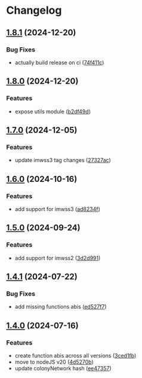 # Changelog

## [1.8.1](https://github.com/JoinColony/abis/compare/v1.8.0...v1.8.1) (2024-12-20)


### Bug Fixes

* actually build release on ci ([74f411c](https://github.com/JoinColony/abis/commit/74f411cf901fc187adbcdd663a553661b004e8c0))

## [1.8.0](https://github.com/JoinColony/abis/compare/v1.7.0...v1.8.0) (2024-12-20)


### Features

* expose utils module ([b2df49d](https://github.com/JoinColony/abis/commit/b2df49d64586d18a47fdaa799b018147a6ab374d))

## [1.7.0](https://github.com/JoinColony/abis/compare/v1.6.0...v1.7.0) (2024-12-05)


### Features

* update imwss3 tag changes ([27327ac](https://github.com/JoinColony/abis/commit/27327acd286256511491b535e643a92e3aaa88d5))

## [1.6.0](https://github.com/JoinColony/abis/compare/v1.5.0...v1.6.0) (2024-10-16)


### Features

* add support for imwss3 ([ad8234f](https://github.com/JoinColony/abis/commit/ad8234f5e26a547bd8674ca46585b6a2108d0dbd))

## [1.5.0](https://github.com/JoinColony/abis/compare/v1.4.1...v1.5.0) (2024-09-24)


### Features

* add support for imwss2 ([3d2d991](https://github.com/JoinColony/abis/commit/3d2d991545742c119343d043f5a5167e83240a70))

## [1.4.1](https://github.com/JoinColony/abis/compare/v1.4.0...v1.4.1) (2024-07-22)


### Bug Fixes

* add missing functions abis ([ed527f7](https://github.com/JoinColony/abis/commit/ed527f7bc672ad59051b0ed0cbe05856262760a7))

## [1.4.0](https://github.com/JoinColony/abis/compare/v1.3.0...v1.4.0) (2024-07-16)


### Features

* create function abis across all versions ([3ced1fb](https://github.com/JoinColony/abis/commit/3ced1fb3a3faf3ba71c53dc0cf69b2ee75ba83d9))
* move to nodeJS v20 ([4d5270b](https://github.com/JoinColony/abis/commit/4d5270b7f20754488a6b1fa43cdbf7cdc81b653c))
* update colonyNetwork hash ([ee47357](https://github.com/JoinColony/abis/commit/ee4735752230052f9ae9f253edfbed55af32a14b))
